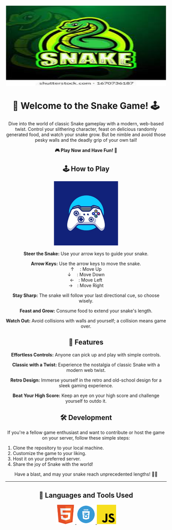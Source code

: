 <p align="center">
  <img src="logo.jpg" alt="Snake Game Banner" width="500" height="250">
</p>

<h1 align="center"><b>🐍 Welcome to the Snake Game! 🕹️</b></h1>

<p align="center">
  Dive into the world of classic Snake gameplay with a modern, web-based twist. Control your slithering character, feast on delicious randomly generated food, and watch your snake grow. But be nimble and avoid those pesky walls and the deadly grip of your own tail!
</p>

<p align="center">
  <a href="https://snakegame-y.vercel.app/" style="animation: rainbow 5s infinite; text-decoration: none;"><b>🎮 Play Now and Have Fun! 🎉</b></a>
</p>

<h2 align="center">🕹️ How to Play</h2>

<p align="center">
  <img src="game_control.jpg" alt="Snake Game Controls" width="200" height="200">
</p>

<p align="center">
  <b>Steer the Snake:</b> Use your arrow keys to guide your snake.
</p>

<p align="center">
  <b>Arrow Keys:</b> Use the arrow keys to move the snake.
  <br>
  ↑ &emsp;: Move Up
  <br>
  ↓ &emsp;: Move Down
  <br>
  ←&emsp;: Move Left
  <br>
  →&emsp;: Move Right
</p>

<p align="center">
  <b>Stay Sharp:</b> The snake will follow your last directional cue, so choose wisely.
</p>

<p align="center">
  <b>Feast and Grow:</b> Consume food to extend your snake's length.
</p>

<p align="center">
  <b>Watch Out:</b> Avoid collisions with walls and yourself; a collision means game over.
</p>

<h2 align="center">🌟 Features</h2>

<p align="center">
  <b>Effortless Controls:</b> Anyone can pick up and play with simple controls.
</p>

<p align="center">
  <b>Classic with a Twist:</b> Experience the nostalgia of classic Snake with a modern web twist.
</p>

<p align="center">
  <b>Retro Design:</b> Immerse yourself in the retro and old-school design for a sleek gaming experience.
</p>

<p align="center">
  <b>Beat Your High Score:</b> Keep an eye on your high score and challenge yourself to outdo it.
</p>

<h2 align="center">🛠️ Development</h2>

<p align="center">
  If you're a fellow game enthusiast and want to contribute or host the game on your server, follow these simple steps:
</p>

<ol>
  <li>Clone the repository to your local machine.</li>
  <li>Customize the game to your liking.</li>
  <li>Host it on your preferred server.</li>
  <li>Share the joy of Snake with the world!</li>
</ol>

<p align="center">
  Have a blast, and may your snake reach unprecedented lengths! 🍎🐍
</p>

***

<h2 align="center">🚀 Languages and Tools Used</h2>

<p align="center"> 
  <a href="https://www.w3schools.com/css/" target="_blank" rel="noreferrer"> <img src="HTML5.png" alt="html5" width="60" height="60"/> </a> 
  <a href="https://www.w3.org/html/" target="_blank" rel="noreferrer"> <img src="css.png" alt="css" width="60" height="60"/> </a> 
  <a href="https://developer.mozilla.org/en-US/docs/Web/JavaScript" target="_blank" rel="noreferrer"> <img src="JS.svg" alt="javascript" width="60" height="60"/> </a> 
</p>
